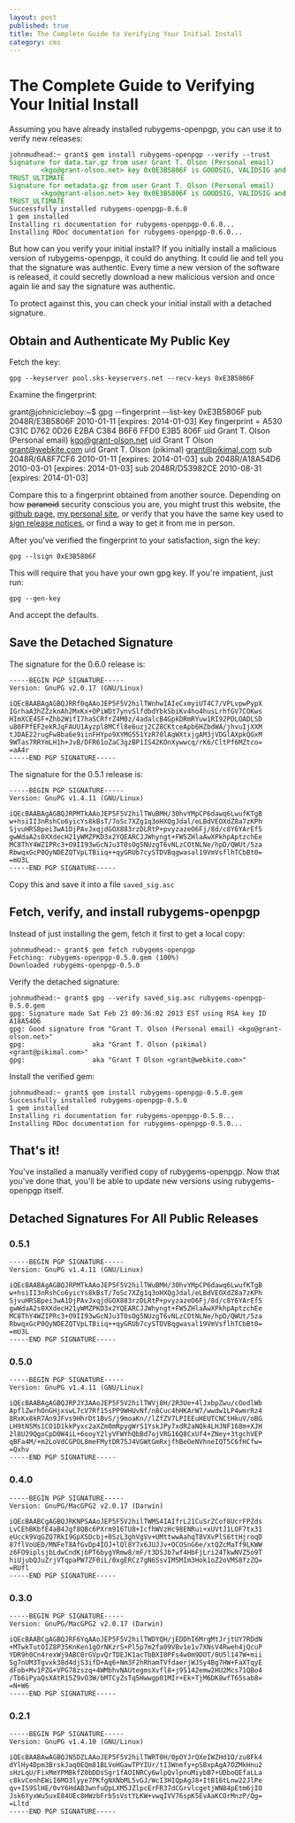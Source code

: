 ```yaml
---
layout: post
published: true
title: The Complete Guide to Verifying Your Initial Install
category: cms
---
```


The Complete Guide to Verifying Your Initial Install
====================================================

Assuming you have already installed rubygems-openpgp, you can use it
to verify new releases:

<pre><code>johnmudhead:~ grant$ gem install rubygems-openpgp --verify --trust
<span style='color:green;'>Signature for data.tar.gz from user Grant T. Olson (Personal email) 
        &lt;kgo@grant-olson.net&gt; key 0x0E3B5806F is GOODSIG, VALIDSIG and TRUST_ULTIMATE
Signature for metadata.gz from user Grant T. Olson (Personal email) 
        &lt;kgo@grant-olson.net&gt; key 0x0E3B5806F is GOODSIG, VALIDSIG and TRUST_ULTIMATE</span>
Successfully installed rubygems-openpgp-0.6.0
1 gem installed
Installing ri documentation for rubygems-openpgp-0.6.0...
Installing RDoc documentation for rubygems-openpgp-0.6.0...
</code></pre>

But how can you verify your initial install?  If you initially install
a malicious version of rubygems-openpgp, it could do anything.  It
could lie and tell you that the signature was authentic.  Every time a
new version of the software is released, it could secretly download a
new malicious version and once again lie and say the signature was
authentic.

To protect against this, you can check your initial install with a
detached signature.

Obtain and Authenticate My Public Key
-------------------------------------

Fetch the key:

    gpg --keyserver pool.sks-keyservers.net --recv-keys 0xE3B5806F

Examine the fingerprint:

   grant@johnicicleboy:~$ gpg --fingerprint --list-key 0xE3B5806F
    pub   2048R/E3B5806F 2010-01-11 [expires: 2014-01-03]
          Key fingerprint = A530 C31C D762 0D26 E2BA  C384 B6F6 FFD0 E3B5 806F
    uid                  Grant T. Olson (Personal email) <kgo@grant-olson.net>
    uid                  Grant T Olson <grant@webkite.com>
    uid                  Grant T. Olson (pikimal) <grant@pikimal.com>
    sub   2048R/6A8F7CF6 2010-01-11 [expires: 2014-01-03]
    sub   2048R/A18A54D6 2010-03-01 [expires: 2014-01-03]
    sub   2048R/D53982CE 2010-08-31 [expires: 2014-01-03]

Compare this to a fingerprint obtained from another source.  Depending
on how <del>paranoid</del> security conscious you are, you might trust
this website, the [github
page](https://github.com/grant-olson/rubygems-openpgp-ca.org), [my
personal site](http://www.grant-olson.net/openpgp-key), or verify that
you have the same key used to [sign release
notices](http://www.ruby-forum.com/topic/4411248#new), or find a way
to get it from me in person.

After you've verified the fingerprint to your satisfaction, sign the
key:

    gpg --lsign 0xE3B5806F

This will require that you have your own gpg key.  If you're
impatient, just run:

    gpg --gen-key

And accept the defaults.

Save the Detached Signature
---------------------------

The signature for the 0.6.0 release is:

    -----BEGIN PGP SIGNATURE-----
    Version: GnuPG v2.0.17 (GNU/Linux)
    
    iQEcBAABAgAGBQJRRf0qAAoJEP5F5V2hilTWnhwIAIeCxmyiUT4C7/VPLvpwPypX
    IGrhaA3hZZzknAh2MxKx+OPiWDt7ynvSlfdbdYbkSbiKv4ho4husLrhfGV7COKws
    HImXCE4SF+Zhb2WifI7haSCRfrZ4M0z/4adalcB4GpkDRmRYuw1RI92PDLOADLSD
    u80FPfEF2ekRJqFAUU1Ayzpl8MCfl8e6uzj2CZ8CKtceApb6HZbdWA/jhvuIjXXM
    tJDAE22rugFw8ba6e9iinFHYpo9XYMG551YzR70lAqWXtxjgAM3jVDGlAXpkQGxM
    9WTas7RRYmLH1h+JvB/DFR61oZaC3gzBP1IS42KOnXywwcq/rK6/CltPf6MZtco=
    =aA4r
    -----END PGP SIGNATURE-----

The signature for the 0.5.1 release is:

    -----BEGIN PGP SIGNATURE-----
    Version: GnuPG v1.4.11 (GNU/Linux)
    
    iQEcBAABAgAGBQJRPMTkAAoJEP5F5V2hilTWuBMH/30hvYMpCP6dawq6LwufKTgB
    w+hsiII3nRshCo6yicYs8kBsT/7oSc7XZg1q3oHXQgJdal/eLBdVEOXdZ8a7zKPh
    SjvuHRSBpei3wA1DjPAvJxqjdGOX883rzDLRtP+pvyzazeO6Fj/8d/c8Y6YArEf5
    gwWdaA2s0XXdecH21yWMZPKD3x2YQEARCJJWhyngt+FW5ZHlaAwXPkhpAptzchEe
    MC8ThY4WZIPRc3+O9II93wGcNJu3T0sOg5NUzgT6vNLzCOtNLNe/hpD/QWUt/5za
    RbwqxGcP0QyNDEZQTVpLTBiiq++qyGRUb7cySTDVBqgwasal19VmVsflhTCbBt0=
    =mU3L
    -----END PGP SIGNATURE-----

Copy this and save it into a file `saved_sig.asc`

Fetch, verify, and install rubygems-openpgp
-------------------------------------------

Instead of just installing the gem, fetch it first to get a local
copy:

    johnmudhead:~ grant$ gem fetch rubygems-openpgp
    Fetching: rubygems-openpgp-0.5.0.gem (100%)
    Downloaded rubygems-openpgp-0.5.0

Verify the detached signature:

    johnmudhead:~ grant$ gpg --verify saved_sig.asc rubygems-openpgp-0.5.0.gem 
    gpg: Signature made Sat Feb 23 09:36:02 2013 EST using RSA key ID A18A54D6
    gpg: Good signature from "Grant T. Olson (Personal email) <kgo@grant-olson.net>"
    gpg:                 aka "Grant T. Olson (pikimal) <grant@pikimal.com>"
    gpg:                 aka "Grant T Olson <grant@webkite.com>"

Install the verified gem:

    johnmudhead:~ grant$ gem install rubygems-openpgp-0.5.0.gem 
    Successfully installed rubygems-openpgp-0.5.0
    1 gem installed
    Installing ri documentation for rubygems-openpgp-0.5.0...
    Installing RDoc documentation for rubygems-openpgp-0.5.0...

That's it!
----------

You've installed a manually verified copy of rubygems-openpgp.  Now
that you've done that, you'll be able to update new versions using
rubygems-openpgp itself.

Detached Signatures For All Public Releases
-------------------------------------------

### 0.5.1

    -----BEGIN PGP SIGNATURE-----
    Version: GnuPG v1.4.11 (GNU/Linux)
    
    iQEcBAABAgAGBQJRPMTkAAoJEP5F5V2hilTWuBMH/30hvYMpCP6dawq6LwufKTgB
    w+hsiII3nRshCo6yicYs8kBsT/7oSc7XZg1q3oHXQgJdal/eLBdVEOXdZ8a7zKPh
    SjvuHRSBpei3wA1DjPAvJxqjdGOX883rzDLRtP+pvyzazeO6Fj/8d/c8Y6YArEf5
    gwWdaA2s0XXdecH21yWMZPKD3x2YQEARCJJWhyngt+FW5ZHlaAwXPkhpAptzchEe
    MC8ThY4WZIPRc3+O9II93wGcNJu3T0sOg5NUzgT6vNLzCOtNLNe/hpD/QWUt/5za
    RbwqxGcP0QyNDEZQTVpLTBiiq++qyGRUb7cySTDVBqgwasal19VmVsflhTCbBt0=
    =mU3L
    -----END PGP SIGNATURE-----

### 0.5.0

    -----BEGIN PGP SIGNATURE-----
    Version: GnuPG v1.4.11 (GNU/Linux)
    
    iQEcBAABAgAGBQJRPJY3AAoJEP5F5V2hilTWVj8H/2R3Ue+4lJxbpZwu/cOodlWb
    ApflZwrhOnGHjxswL7cV7Rf15sPP9WHUvNf/n8Cuc4hHKArW7/wwdw1LP4wmrRz4
    8RxKx8kR7An9JFvs9HhrDt1BvS/j9moaKn//lZfZV7LPIEEuHEUTCNCtHkuV/oBG
    LH9tNSMs1CO1D1kkPyxc2aXZm0mRpygWrS1YskJPy7xdR2aNQk4LHJNF168m+XJH
    2l8U29QgoCpD0W4iL+6ooyY2lyVFWYhQbBd7ojVRG16Q8CxUf4+ZNey+3tgchVEP
    qBFa4M/+m2LoVdCGPOL8meFMytDR75J4VGWtGmRxjfhBeOeNVhneIQT5C6fHCfw=
    =Qxhv
    -----END PGP SIGNATURE-----

### 0.4.0

    -----BEGIN PGP SIGNATURE-----
    Version: GnuPG/MacGPG2 v2.0.17 (Darwin)
    
    iQEcBAABCgAGBQJRKNPSAAoJEP5F5V2hilTWMS4IAIfrL21CuSrZCof8UcrFPZds
    LvCEhBKbfE4aB4Jgf8QBc6PXrm916TU8+IcfhWVzHc98ENRui+xUVtJ1LOF7tx31
    eUcck9VqGZQ7RkI9GpX5Dcbj+0SzL3ghVgVv+UMttwwAahqT8VXvPlS6ttHjroqD
    87flVoUED/MNFeT8AfGvDp4IOJ+lQl8Y7x6JUJJv+OCOSnG6e/xtQZcMaTf9LKWW
    z6FO9iplsjbLdwCndKjbPT6bygYRmw8/mF/t3DSJb7wf4HbFjLri24TkwNVZ5o9T
    hiUjubQJuZrjVTqpaPW7ZF0iL/0xgERCz7gN6SsvIM5MIm3Hok1oZ2oVMS8fzZQ=
    =RUfl
    -----END PGP SIGNATURE-----


### 0.3.0

    -----BEGIN PGP SIGNATURE-----
    Version: GnuPG/MacGPG2 v2.0.17 (Darwin)
    
    iQEcBAABCgAGBQJRF6YqAAoJEP5F5V2hilTWDYQH/jEDDhI6MrgMtJrjtUY7RDdN
    +MTwkTutOIZ8P35KnKen1gOrNKzrS+Pl5p7m2fa09VBv1e1v7XNsV4Rweh4jQcuP
    YDR9h0Cn4rexWj9ABC0rGVpvQrTDEJK1acTbBXI0PFs4w0m9DOT/0U5l147W+mii
    Sg7nUM3Tgvxk38d4djS3ifD+Aq6+Nm3F2hRhamTVfdaerjWJSy4Bg7HW+FaXTqyE
    dFob+Mv1PZG+VPG78zszq+4WMbhvNAUtegmsXvfl8+j9S142emw2HU2Mcs71QBo4
    /Tb6iPyaQsXAtR15Z9vO3W/bMTCyZsTq5Hwwgp01MIr+Ek+TjM6DK8wfT65sab8=
    =N+W6
    -----END PGP SIGNATURE-----

### 0.2.1

    -----BEGIN PGP SIGNATURE-----
    Version: GnuPG v1.4.10 (GNU/Linux)
    
    iQEcBAABAwAGBQJN5DZLAAoJEP5F5V2hilTWRT0H/0pOYJrQXeIWZHd1O/zu8Fk4
    dYlHy4Dpm3BrskJaq0EQm81BLVeHGawTPYIUr/tI3Wnmfy+pSBxpAgA7OZMkHnu2
    sHzLqU/FixMmYPMBkfZ0bDDsSgr1fAOINRCy6wlpQvlpnuMiybB7+UDboQEfaLLa
    c8kvCenhEWiI6MO3lyye7PKfgNXNbML5vGJ/WcI3HIQpAgJ8+ItB16tLnw22JlPe
    qv+IS9SlHE/0vY6HdAB3wnfuQpLXM5JZlpcErFR37dCGrvlcgetjWN84pEtm6jIO
    Jsk6YyxWu5uxE84UEc8HWzbFrb5sVstYLKW+vwqIVV76spK5EvAaKCOrMnzP/Qg=
    =Lltd
    -----END PGP SIGNATURE-----

